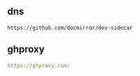 ## dns

```
https://github.com/docmirror/dev-sidecar
```

## ghproxy

```yaml
https://ghproxy.com/
```